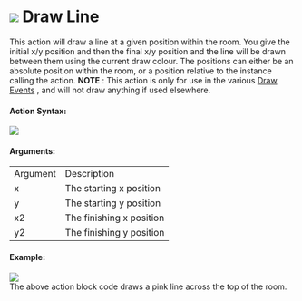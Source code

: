 #  ![](https://gms.magecorn.com/Manual/assets/Images/Scripting_Reference/Drag_And_Drop/Reference/Drawing/i_Drawing_Draw_Line.png) Draw Line

This action will draw a line at a given position within the room. You
give the initial x/y position and then the final x/y position and the
line will be drawn between them using the current draw colour. The
positions can either be an absolute position within the room, or a
position relative to the instance calling the action. **NOTE** : This
action is only for use in the various [Draw
Events](../../../The_Asset_Editors/Object_Properties/Draw_Events) ,
and will not draw anything if used elsewhere.

#### Action Syntax:

  
![](https://gms.magecorn.com/Manual/assets/Images/Scripting_Reference/Drag_And_Drop/Reference/Drawing/a_Drawing_Draw_Line.png)  

#### Arguments:

|          |                          |
|----------|--------------------------|
| Argument | Description              |
| x        | The starting x position  |
| y        | The starting y position  |
| x2       | The finishing x position |
| y2       | The finishing y position |

#### Example:

  
![](https://gms.magecorn.com/Manual/assets/Images/Scripting_Reference/Drag_And_Drop/Reference/Drawing/e_Drawing_Draw_Line.png)  
The above action block code draws a pink line across the top of the
room.
